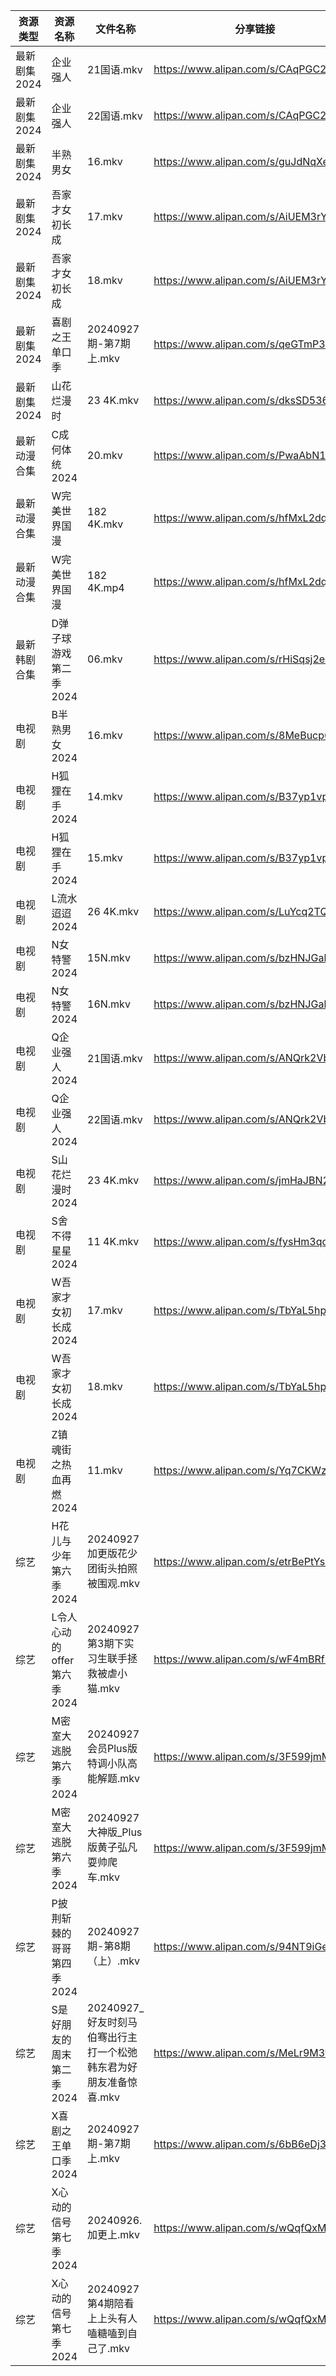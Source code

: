 | 资源类型     | 资源名称               | 文件名称                                    | 分享链接                                 | 更新时间                |
| -------- | ------------------ | --------------------------------------- | ------------------------------------ | ------------------- |
| 最新剧集2024 | 企业强人               | 21国语.mkv                                | https://www.alipan.com/s/CAqPGC2fdUi | 2024-09-27 14:11:12 |
| 最新剧集2024 | 企业强人               | 22国语.mkv                                | https://www.alipan.com/s/CAqPGC2fdUi | 2024-09-27 14:11:11 |
| 最新剧集2024 | 半熟男女               | 16.mkv                                  | https://www.alipan.com/s/guJdNqXeUFy | 2024-09-27 14:11:14 |
| 最新剧集2024 | 吾家才女初长成            | 17.mkv                                  | https://www.alipan.com/s/AiUEM3rY6Nf | 2024-09-27 14:11:17 |
| 最新剧集2024 | 吾家才女初长成            | 18.mkv                                  | https://www.alipan.com/s/AiUEM3rY6Nf | 2024-09-27 14:11:17 |
| 最新剧集2024 | 喜剧之王单口季            | 20240927期-第7期上.mkv                      | https://www.alipan.com/s/qeGTmP3vavX | 2024-09-27 14:11:36 |
| 最新剧集2024 | 山花烂漫时              | 23 4K.mkv                               | https://www.alipan.com/s/dksSD5369bj | 2024-09-27 00:11:36 |
| 最新动漫合集   | C成何体统2024          | 20.mkv                                  | https://www.alipan.com/s/PwaAbN16cec | 2024-09-27 12:10:49 |
| 最新动漫合集   | W完美世界国漫            | 182 4K.mkv                              | https://www.alipan.com/s/hfMxL2dqhGu | 2024-09-27 00:11:03 |
| 最新动漫合集   | W完美世界国漫            | 182 4K.mp4                              | https://www.alipan.com/s/hfMxL2dqhGu | 2024-09-27 08:10:55 |
| 最新韩剧合集   | D弹子球游戏第二季2024      | 06.mkv                                  | https://www.alipan.com/s/rHiSqsj2emw | 2024-09-27 12:05:47 |
| 电视剧      | B半熟男女2024          | 16.mkv                                  | https://www.alipan.com/s/8MeBucp622T | 2024-09-27 14:05:12 |
| 电视剧      | H狐狸在手2024          | 14.mkv                                  | https://www.alipan.com/s/B37yp1vpszL | 2024-09-27 19:06:09 |
| 电视剧      | H狐狸在手2024          | 15.mkv                                  | https://www.alipan.com/s/B37yp1vpszL | 2024-09-27 19:06:09 |
| 电视剧      | L流水迢迢2024          | 26 4K.mkv                               | https://www.alipan.com/s/LuYcq2TQha5 | 2024-09-27 19:06:39 |
| 电视剧      | N女特警2024           | 15N.mkv                                 | https://www.alipan.com/s/bzHNJGah7Wr | 2024-09-27 19:07:01 |
| 电视剧      | N女特警2024           | 16N.mkv                                 | https://www.alipan.com/s/bzHNJGah7Wr | 2024-09-27 19:07:01 |
| 电视剧      | Q企业强人2024          | 21国语.mkv                                | https://www.alipan.com/s/ANQrk2VbMA4 | 2024-09-27 14:06:51 |
| 电视剧      | Q企业强人2024          | 22国语.mkv                                | https://www.alipan.com/s/ANQrk2VbMA4 | 2024-09-27 14:06:50 |
| 电视剧      | S山花烂漫时2024         | 23 4K.mkv                               | https://www.alipan.com/s/jmHaJBN2VLu | 2024-09-27 00:07:19 |
| 电视剧      | S舍不得星星2024         | 11 4K.mkv                               | https://www.alipan.com/s/fysHm3qoUHP | 2024-09-27 19:07:41 |
| 电视剧      | W吾家才女初长成2024       | 17.mkv                                  | https://www.alipan.com/s/TbYaL5hpuJZ | 2024-09-27 14:07:42 |
| 电视剧      | W吾家才女初长成2024       | 18.mkv                                  | https://www.alipan.com/s/TbYaL5hpuJZ | 2024-09-27 14:07:41 |
| 电视剧      | Z镇魂街之热血再燃2024      | 11.mkv                                  | https://www.alipan.com/s/Yq7CKWzWVST | 2024-09-27 14:08:21 |
| 综艺       | H花儿与少年第六季2024      | 20240927加更版花少团街头拍照被围观.mkv               | https://www.alipan.com/s/etrBePtYsJ7 | 2024-09-27 14:08:47 |
| 综艺       | L令人心动的offer第六季2024 | 20240927第3期下实习生联手拯救被虐小猫.mkv             | https://www.alipan.com/s/wF4mBRf7vAS | 2024-09-27 14:08:57 |
| 综艺       | M密室大逃脱第六季2024      | 20240927会员Plus版特调小队高能解题.mkv             | https://www.alipan.com/s/3F599jmMJTn | 2024-09-27 14:09:05 |
| 综艺       | M密室大逃脱第六季2024      | 20240927大神版_Plus版黄子弘凡耍帅爬车.mkv           | https://www.alipan.com/s/3F599jmMJTn | 2024-09-27 19:09:20 |
| 综艺       | P披荆斩棘的哥哥第四季2024    | 20240927期-第8期（上）.mkv                    | https://www.alipan.com/s/94NT9iGe94e | 2024-09-27 14:09:24 |
| 综艺       | S是好朋友的周末第二季2024    | 20240927_好友时刻马伯骞出行主打一个松弛韩东君为好朋友准备惊喜.mkv | https://www.alipan.com/s/MeLr9M3vuvt | 2024-09-27 14:09:42 |
| 综艺       | X喜剧之王单口季2024       | 20240927期-第7期上.mkv                      | https://www.alipan.com/s/6bB6eDj37Y6 | 2024-09-27 14:10:11 |
| 综艺       | X心动的信号第七季2024      | 20240926.加更上.mkv                        | https://www.alipan.com/s/wQqfQxMS8Sx | 2024-09-27 14:10:18 |
| 综艺       | X心动的信号第七季2024      | 20240927第4期陪看上上头有人嗑糖嗑到自己了.mkv           | https://www.alipan.com/s/wQqfQxMS8Sx | 2024-09-27 14:10:18 |
